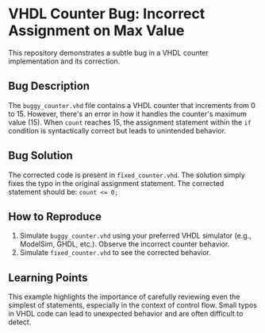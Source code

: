 # VHDL Counter Bug: Incorrect Assignment on Max Value

This repository demonstrates a subtle bug in a VHDL counter implementation and its correction.

## Bug Description
The `buggy_counter.vhd` file contains a VHDL counter that increments from 0 to 15. However, there's an error in how it handles the counter's maximum value (15).  When `count` reaches 15, the assignment statement within the `if` condition is syntactically correct but leads to unintended behavior.

## Bug Solution
The corrected code is present in `fixed_counter.vhd`. The solution simply fixes the typo in the original assignment statement. The corrected statement should be: `count <= 0;`

## How to Reproduce
1.  Simulate `buggy_counter.vhd` using your preferred VHDL simulator (e.g., ModelSim, GHDL, etc.). Observe the incorrect counter behavior.
2. Simulate `fixed_counter.vhd` to see the corrected behavior.

## Learning Points
This example highlights the importance of carefully reviewing even the simplest of statements, especially in the context of control flow.  Small typos in VHDL code can lead to unexpected behavior and are often difficult to detect.